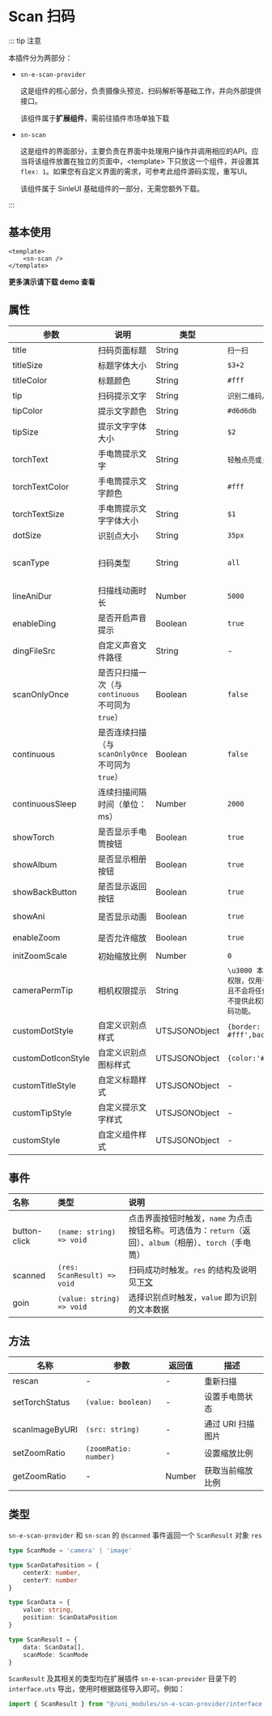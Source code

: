 # Scan 扫码

::: tip 注意

本插件分为两部分：

* `sn-e-scan-provider`

  这是组件的核心部分，负责摄像头预览、扫码解析等基础工作，并向外部提供接口。

  该组件属于**扩展组件**，需前往插件市场单独下载

* `sn-scan`

  这是组件的界面部分，主要负责在界面中处理用户操作并调用相应的API。应当将该组件放置在独立的页面中，\<template\> 下只放这一个组件，并设置其 `flex: 1`。如果您有自定义界面的需求，可参考此组件源码实现，重写UI。
  
  该组件属于 SinleUI 基础组件的一部分，无需您额外下载。

:::

## 基本使用

```vue
<template>
	<sn-scan />
</template>
```

**更多演示请下载 demo 查看**

## 属性

| 参数               | 说明                                              | 类型          | 默认值                                                       | 可选值                         |
| ------------------ | ------------------------------------------------- | ------------- | ------------------------------------------------------------ | ------------------------------ |
| title              | 扫码页面标题                                      | String        | `扫一扫`                                                     | -                              |
| titleSize          | 标题字体大小                                      | String        | `$3+2`                                                       | -                              |
| titleColor         | 标题颜色                                          | String        | `#fff`                                                       | -                              |
| tip                | 扫码提示文字                                      | String        | `识别二维码/条码`                                            | -                              |
| tipColor           | 提示文字颜色                                      | String        | `#d6d6db`                                                    | -                              |
| tipSize            | 提示文字字体大小                                  | String        | `$2`                                                         | -                              |
| torchText          | 手电筒提示文字                                    | String        | `轻触点亮或关闭`                                             | -                              |
| torchTextColor     | 手电筒提示文字颜色                                | String        | `#fff`                                                       | -                              |
| torchTextSize      | 手电筒提示文字字体大小                            | String        | `$1`                                                         | -                              |
| dotSize            | 识别点大小                                        | String        | `35px`                                                       | -                              |
| scanType           | 扫码类型                                          | String        | `all`                                                        | `qrCode` \| `barCode` \| `all` |
| lineAniDur         | 扫描线动画时长                                    | Number        | `5000`                                                       | -                              |
| enableDing         | 是否开启声音提示                                  | Boolean       | `true`                                                       | `true` \| `false`              |
| dingFileSrc        | 自定义声音文件路径                                | String        | -                                                            | -                              |
| scanOnlyOnce       | 是否只扫描一次（与 `continuous` 不可同为 `true`） | Boolean       | `false`                                                      | `true` \|`false`               |
| continuous         | 是否连续扫描（与 `scanOnlyOnce` 不可同为 `true`） | Boolean       | `false`                                                      | `true` \|`false`               |
| continuousSleep    | 连续扫描间隔时间（单位：ms）                      | Number        | `2000`                                                       | -                              |
| showTorch          | 是否显示手电筒按钮                                | Boolean       | `true`                                                       | `true` \|`false`               |
| showAlbum          | 是否显示相册按钮                                  | Boolean       | `true`                                                       | `true` \|`false`               |
| showBackButton     | 是否显示返回按钮                                  | Boolean       | `true`                                                       | `true` \|`false`               |
| showAni            | 是否显示动画                                      | Boolean       | `true`                                                       | `true` \|`false`               |
| enableZoom         | 是否允许缩放                                      | Boolean       | `true`                                                       | `true` \|`false`               |
| initZoomScale      | 初始缩放比例                                      | Number        | `0`                                                          | -                              |
| cameraPermTip      | 相机权限提示                                      | String        | `\u3000 本应用正在请求您的相机权限，仅用于条码、二维码识别，且不会将任何数据上传至云端。如不提供此权限，则无法正常使用扫码功能。` | -                              |
| customDotStyle     | 自定义识别点样式                                  | UTSJSONObject | `{border: '2px solid #fff',background:$primary}`             | -                              |
| customDotIconStyle | 自定义识别点图标样式                              | UTSJSONObject | `{color:'#fff'}`                                             | -                              |
| customTitleStyle   | 自定义标题样式                                    | UTSJSONObject | -                                                            | -                              |
| customTipStyle     | 自定义提示文字样式                                | UTSJSONObject | -                                                            | -                              |
| customStyle        | 自定义组件样式                                    | UTSJSONObject | -                                                            | -                              |

## 事件

| 名称         | 类型                        | 说明                                                         |
| :----------- | :-------------------------- | :----------------------------------------------------------- |
| button-click | `(name: string) => void`    | 点击界面按钮时触发，`name` 为点击按钮名称。可选值为：`return`（返回）、`album`（相册）、`torch`（手电筒） |
| scanned      | `(res: ScanResult) => void` | 扫码成功时触发。`res` 的结构及说明见[下文](#类型)            |
| goin         | `(value: string) => void`   | 选择识别点时触发，`value` 即为识别的文本数据                 |

## 方法

| 名称           | 参数                  | 返回值 | 描述              |
| -------------- | --------------------- | ------ | ----------------- |
| rescan         | -                     | -      | 重新扫描          |
| setTorchStatus | `(value: boolean)`    | -      | 设置手电筒状态    |
| scanImageByURI | `(src: string)`       | -      | 通过 URI 扫描图片 |
| setZoomRatio   | `(zoomRatio: number)` | -      | 设置缩放比例      |
| getZoomRatio   | -                     | Number | 获取当前缩放比例  |

## 类型

 `sn-e-scan-provider` 和 `sn-scan` 的 `@scanned` 事件返回一个 `ScanResult` 对象 `res`

```typescript
type ScanMode = 'camera' | 'image'

type ScanDataPosition = {
	centerX: number,
	centerY: number
}

type ScanData = {
	value: string,
	position: ScanDataPosition
}

type ScanResult = {
	data: ScanData[],
	scanMode: ScanMode
}
```

`ScanResult` 及其相关的类型均在扩展插件 `sn-e-scan-provider` 目录下的 `interface.uts` 导出，使用时根据路径导入即可。例如：

```typescript
import { ScanResult } from "@/uni_modules/sn-e-scan-provider/interface.uts"
```



<DemoPhone name="sn-scan" />
